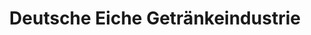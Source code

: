 ---
title: "Deutsche Eiche Getränkeindustrie"
url: /burg-dithmarschen/deutsche-eiche-getraenkeindustrie/
shop: Getränke
---
